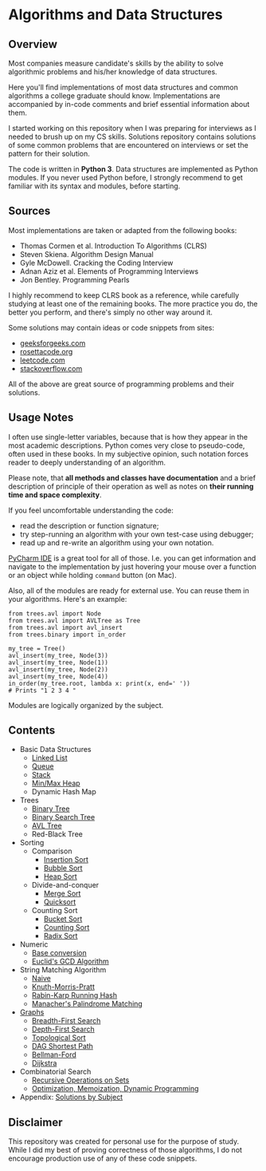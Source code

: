 # Algorithms and Data Structures

## Overview
Most companies measure candidate's skills by the ability to solve algorithmic problems 
 and his/her knowledge of data structures. 

Here you'll find implementations of most data structures and common algorithms a college 
 graduate should know. Implementations are accompanied by in-code comments and brief 
 essential information about them. 

I started working on this repository when I was preparing for interviews as I needed to 
 brush up on my CS skills. Solutions repository contains solutions of some common 
 problems that are encountered on interviews or set the pattern for their solution.

The code is written in **Python 3**. Data structures are implemented as Python modules. 
 If you never used Python before, I strongly recommend to get familiar with its syntax 
 and modules, before starting.

## Sources
Most implementations are taken or adapted from the following books:
 * Thomas Cormen et al. Introduction To Algorithms (CLRS)
 * Steven Skiena. Algorithm Design Manual
 * Gyle McDowell. Cracking the Coding Interview
 * Adnan Aziz et al. Elements of Programming Interviews
 * Jon Bentley. Programming Pearls

I highly recommend to keep CLRS book as a reference, while carefully studying at least 
 one of the remaining books. The more practice you do, the better you perform, and 
 there's simply no other way around it.
 
Some solutions may contain ideas or code snippets from sites:
* [geeksforgeeks.com](http://www.geeksforgeeks.org)
* [rosettacode.org](https://rosettacode.org)
* [leetcode.com](https://leetcode.com)
* [stackoverflow.com](https://stackoverflow.com)

All of the above are great source of programming problems and their solutions.
 
## Usage Notes
I often use single-letter variables, because that is how they appear in the most 
 academic descriptions. Python comes very close to pseudo-code, often used in these 
 books. In my subjective opinion, such notation forces reader to deeply understanding 
 of an algorithm. 

Please note, that **all methods and classes have documentation** and a brief description
 of principle of their operation as well as notes on **their running time and space 
 complexity**.

If you feel uncomfortable understanding the code:
- read the description or function signature;
- try step-running an algorithm with your own test-case using debugger; 
- read up and re-write an algorithm using your own notation.

[PyCharm IDE](https://www.jetbrains.com/pycharm) is a great tool for all of those. I.e. 
 you can get information and navigate to the implementation by just hovering your mouse
 over a function or an object while holding `command` button (on Mac).

Also, all of the modules are ready for external use. You can reuse them in your 
 algorithms. Here's an example:
```
from trees.avl import Node
from trees.avl import AVLTree as Tree
from trees.avl import avl_insert
from trees.binary import in_order

my_tree = Tree()
avl_insert(my_tree, Node(3))
avl_insert(my_tree, Node(1))
avl_insert(my_tree, Node(2))
avl_insert(my_tree, Node(4))
in_order(my_tree.root, lambda x: print(x, end=' ')) 
# Prints "1 2 3 4 "
```
Modules are logically organized by the subject.

## Contents
* Basic Data Structures
  * [Linked List](/basic_data_structures/linked_list)
  * [Queue](/basic_data_structures/fifo)
  * [Stack](/basic_data_structures/lifo)
  * [Min/Max Heap](/basic_data_structures/heaps)
  * Dynamic Hash Map
* Trees
  * [Binary Tree](/trees/binary)
  * [Binary Search Tree](/trees/bst)
  * [AVL Tree](/trees/avl)
  * Red-Black Tree
* Sorting
  * Comparison
      * [Insertion Sort](/sorting/insertion_sort.py)
      * [Bubble Sort](/sorting/bubble_sort.py)
      * [Heap Sort](/sorting/heap_sort.py)
  * Divide-and-conquer
      * [Merge Sort](/sorting/merge_sort.py)
      * [Quicksort](/sorting/quicksort.py)
  * Counting Sort
      * [Bucket Sort](/sorting/bucket_sort.py)
      * [Counting Sort](/sorting/counting_sort.py)
      * [Radix Sort](/sorting/radix_sort.py)
* Numeric
  * [Base conversion](/numeric/__init__.py)
  * [Euclid's GCD Algorithm](/numeric/__init__.py)
* String Matching Algorithm
  * [Naive](/string_matching/naive.py)
  * [Knuth-Morris-Pratt](/string_matching/kmp.py)
  * [Rabin-Karp Running Hash](/string_matching/rabin_karp.py)
  * [Manacher's Palindrome Matching](/string_matching/manacher.py)
* [Graphs](/graphs)
  * [Breadth-First Search](/graphs/bfs.py)
  * [Depth-First Search](/graphs/dfs.py)
  * [Topological Sort](/graphs/topological_sort.py)
  * [DAG Shortest Path](/graphs/shortest_paths.py)
  * [Bellman-Ford](/graphs/shortest_paths.py)
  * [Dijkstra](/graphs/shortest_paths.py)
* Combinatorial Search
  * [Recursive Operations on Sets](/combinatorial/search)
  * [Optimization, Memoization, Dynamic Programming](/combinatorial/optimization)
* Appendix: [Solutions by Subject](/solutions)

## Disclaimer
This repository was created for personal use for the purpose of study. While I did my 
 best of proving correctness of those algorithms, I do not encourage production use of 
 any of these code snippets.